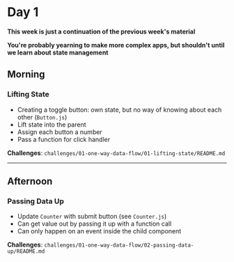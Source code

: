 # Day 1

**This week is just a continuation of the previous week's material**

**You're probably yearning to make more complex apps, but shouldn't until we learn about state management**

## Morning

### Lifting State

- Creating a toggle button: own state, but no way of knowing about each other (`Button.js`)
- Lift state into the parent
- Assign each button a number
- Pass a function for click handler


**Challenges**: `challenges/01-one-way-data-flow/01-lifting-state/README.md`

---

## Afternoon

### Passing Data Up

- Update `Counter` with submit button (see `Counter.js`)
- Can get value out by passing it up with a function call
- Can only happen on an event inside the child component


**Challenges**: `challenges/01-one-way-data-flow/02-passing-data-up/README.md`
